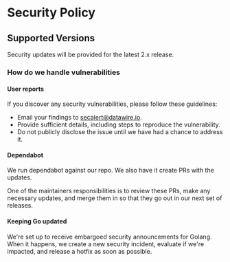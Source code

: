 # Security Policy

## Supported Versions

Security updates will be provided for the latest 2.x release.


### How do we handle vulnerabilities

#### User reports

If you discover any security vulnerabilities, please follow these guidelines:

- Email your findings to [secalert@datawire.io](secalert@datawire.io).
- Provide sufficient details, including steps to reproduce the vulnerability.
- Do not publicly disclose the issue until we have had a chance to address it.

#### Dependabot

We run dependabot against our repo. We also have it create PRs with the updates. 

One of the maintainers responsibilities is to review these PRs, make any necessary updates, 
and merge them in so that they go out in our next set of releases.

#### Keeping Go updated

We're set up to receive embargoed security announcements for Golang. When it happens, 
we create a new security incident, evaluate if we're impacted, and release a hotfix as soon as possible.

